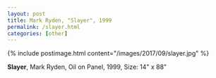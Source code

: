 ```yaml
---
layout: post
title: Mark Ryden, "Slayer", 1999
permalink: /slayer.html
categories: [other]
---
```


{% include postimage.html content="/images/2017/09/slayer.jpg" %}

**Slayer**, Mark Ryden, Oil on Panel, 1999, Size: 14" x 88"
